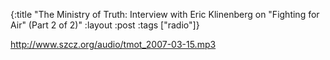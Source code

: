 {:title "The Ministry of Truth: Interview with Eric Klinenberg on \"Fighting for Air\" (Part 2 of 2)"
:layout :post
:tags  ["radio"]}

<http://www.szcz.org/audio/tmot_2007-03-15.mp3>

